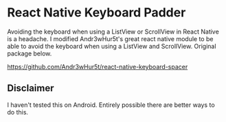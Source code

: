 
# React Native Keyboard Padder

Avoiding the keyboard when using a ListView or ScrollView in React Native is a headache. I modified Andr3wHur5t's great react native module to be able to avoid the keyboard when using a ListView and ScrollView. Original package below. 

https://github.com/Andr3wHur5t/react-native-keyboard-spacer

## Disclaimer

I haven't tested this on Android. 
Entirely possible there are better ways to do this.


